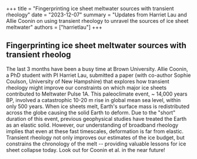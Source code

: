 +++
title = "Fingerprinting ice sheet meltwater sources with transient rheology"
date = "2023-12-07"
summary = "Updates from Harriet Lau and Allie Coonin on using transient rheology to unravel the sources of ice sheet meltwater"
authors = ["harrietlau"]
+++

## Fingerprinting ice sheet meltwater sources with transient rheolog

The last 3 months have been a busy time at Brown University. Allie Coonin, a PhD student with PI Harriet Lau, submitted a paper (with co-author Sophie Coulson, University of New Hampshire) that explores how transient rheology might improve our constraints on which major ice sheets contributed to Meltwater Pulse 1A. This paleoclimate event, ~ 14,000 years BP, involved a catastrophic 10-20 m rise in global mean sea level, within only 500 years. When ice sheets melt, Earth's surface mass is redistributed across the globe causing the solid Earth to deform. Due to the "short" duration of this event, previous geophysical studies have treated the Earth as an elastic solid. However, our understanding of broadband rheology implies that even at these fast timescales, deformation is far from elastic. Transient rheology not only improves our estimates of the ice budget, but constrains the chronology of the melt -- providing valuable lessons for ice sheet collapse today. Look out for Coonin et al. in the near future!
